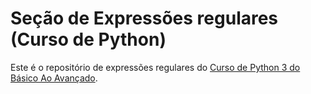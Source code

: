 # Seção de Expressões regulares (Curso de Python)

Este é o repositório de expressões regulares do [Curso de Python 3 do Básico Ao Avançado](https://www.udemy.com/course/python-3-do-zero-ao-avancado/?referralCode=5DDCAD01311E2A9599B2).